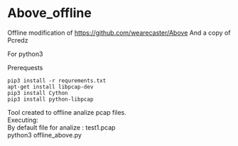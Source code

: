# Above_offline
Offline modification of https://github.com/wearecaster/Above
And a copy of Pcredz

For python3 

Prerequests
```
pip3 install -r requrements.txt
apt-get install libpcap-dev
pip3 install Cython
pip3 install python-libpcap
```

Tool created to offline analize pcap files.<br>
Executing:
<br>By default file for analize : test1.pcap<br>
python3 offline_above.py
